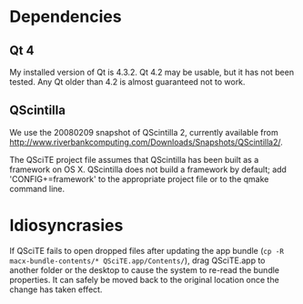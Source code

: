 # Dependencies #

## Qt 4 ##

My installed version of Qt is 4.3.2. Qt 4.2 may be usable, but it has not been tested. Any Qt older than 4.2 is almost guaranteed not to work.

## QScintilla ##

We use the 20080209 snapshot of QScintilla 2, currently available from http://www.riverbankcomputing.com/Downloads/Snapshots/QScintilla2/.

The QSciTE project file assumes that QScintilla has been built as a framework on OS X. QScintilla does not build a framework by default; add 'CONFIG+=framework' to the appropriate project file or to the qmake command line.

# Idiosyncrasies #

If QSciTE fails to open dropped files after updating the app bundle (`cp -R macx-bundle-contents/* QSciTE.app/Contents/`), drag QSciTE.app to another folder or the desktop to cause the system to re-read the bundle properties. It can safely be moved back to the original location once the change has taken effect.
